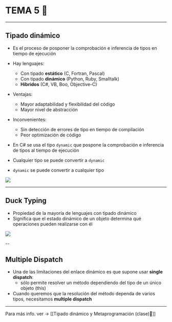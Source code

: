 # TEMA 5 👀
---
## Tipado dinámico
- Es el proceso de posponer la comprobación e inferencia de tipos en tiempo de ejecución
- Hay lenguajes:
	- Con tipado **estático** (C, Fortran, Pascal)
	- Con tipado **dinámico** (Python, Ruby, Smalltalk)
	- **Híbridos** (C#, VB, Boo, Objective-C)

- Ventajas:
	- Mayor adaptabilidad y flexibilidad del código
	- Mayor nivel de abstracción
- Inconvenientes:
	- Sin detección de errores de tipo en tiempo de compilación
	- Peor optimización de código

- En C# se usa el tipo `dynamic` que pospone la comprobación e inferencia de tipos al tiempo de ejecución
- Cualquier tipo se puede convertir a `dynamic`
- `dynamic` se puede convertir a cualquier tipo

![](./img/dinamic.png)

---
## Duck Typing
- Propiedad de la mayoría de lenguajes con tipado dinámico
- Significa que el estado dinámico de un objeto determina qué operaciones pueden realizarse con él

![](./img/duckyduck.png)

--
## Multiple Dispatch
- Una de las limitaciones del enlace dinámico es que supone usar **single dispatch**:
	- sólo permite resolver un método dependiendo del tipo de un único objeto (this)
- Cuando queremos que la resolución del método dependa de varios tipos, necesitamos **multiple dispatch**

---
Para más info. ver -> [[Tipado dinámico y Metaprogramación (clase)🍒]]